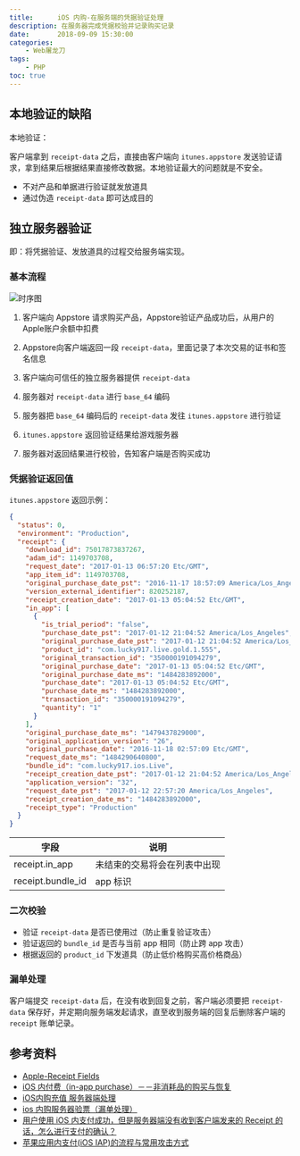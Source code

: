 ```yaml
---
title:      iOS 内购-在服务端的凭据验证处理
description: 在服务器完成凭据校验并记录购买记录
date:       2018-09-09 15:30:00
categories:
    - Web屠龙刀
tags:
    - PHP
toc: true
---
```


## 本地验证的缺陷

本地验证：

客户端拿到 `receipt-data` 之后，直接由客户端向 `itunes.appstore` 发送验证请求，拿到结果后根据结果直接修改数据。本地验证最大的问题就是不安全。

- 不对产品和单据进行验证就发放道具
- 通过伪造 `receipt-data` 即可达成目的

## 独立服务器验证

即：将凭据验证、发放道具的过程交给服务端实现。

### 基本流程

![时序图](https://img-blog.csdn.net/20150723155327761?watermark/2/text/aHR0cDovL2Jsb2cuY3Nkbi5uZXQv/font/5a6L5L2T/fontsize/400/fill/I0JBQkFCMA==/dissolve/70/gravity/Center)

1. 客户端向 Appstore 请求购买产品，Appstore验证产品成功后，从用户的Apple账户余额中扣费

2. Appstore向客户端返回一段 `receipt-data`，里面记录了本次交易的证书和签名信息

3. 客户端向可信任的独立服务器提供 `receipt-data`

4. 服务器对 `receipt-data` 进行 `base_64` 编码

5. 服务器把 `base_64` 编码后的 `receipt-data` 发往 `itunes.appstore` 进行验证

6. `itunes.appstore` 返回验证结果给游戏服务器

7. 服务器对返回结果进行校验，告知客户端是否购买成功

### 凭据验证返回值

`itunes.appstore` 返回示例：

```json
{
  "status": 0,
  "environment": "Production",
  "receipt": {
    "download_id": 75017873837267,
    "adam_id": 1149703708,
    "request_date": "2017-01-13 06:57:20 Etc/GMT",
    "app_item_id": 1149703708,
    "original_purchase_date_pst": "2016-11-17 18:57:09 America/Los_Angeles",
    "version_external_identifier": 820252187,
    "receipt_creation_date": "2017-01-13 05:04:52 Etc/GMT",
    "in_app": [
      {
        "is_trial_period": "false",
        "purchase_date_pst": "2017-01-12 21:04:52 America/Los_Angeles",
        "original_purchase_date_pst": "2017-01-12 21:04:52 America/Los_Angeles",
        "product_id": "com.lucky917.live.gold.1.555",
        "original_transaction_id": "350000191094279",
        "original_purchase_date": "2017-01-13 05:04:52 Etc/GMT",
        "original_purchase_date_ms": "1484283892000",
        "purchase_date": "2017-01-13 05:04:52 Etc/GMT",
        "purchase_date_ms": "1484283892000",
        "transaction_id": "350000191094279",
        "quantity": "1"
      }
    ],
    "original_purchase_date_ms": "1479437829000",
    "original_application_version": "26",
    "original_purchase_date": "2016-11-18 02:57:09 Etc/GMT",
    "request_date_ms": "1484290640800",
    "bundle_id": "com.lucky917.ios.Live",
    "receipt_creation_date_pst": "2017-01-12 21:04:52 America/Los_Angeles",
    "application_version": "32",
    "request_date_pst": "2017-01-12 22:57:20 America/Los_Angeles",
    "receipt_creation_date_ms": "1484283892000",
    "receipt_type": "Production"
  }
}
```

| 字段 | 说明 |
| ---- | ---- |
| receipt.in_app | 未结束的交易将会在列表中出现 |
| receipt.bundle_id | app 标识 |

### 二次校验

- 验证 `receipt-data` 是否已使用过（防止重复验证攻击）
- 验证返回的 `bundle_id` 是否与当前 app 相同（防止跨 app 攻击）
- 根据返回的 `product_id` 下发道具（防止低价格购买高价格商品）

### 漏单处理

客户端提交 `receipt-data` 后，在没有收到回复之前，客户端必须要把 `receipt-data` 保存好，并定期向服务端发起请求，直至收到服务端的回复后删除客户端的 `receipt` 账单记录。

## 参考资料

- [Apple-Receipt Fields](https://developer.apple.com/library/archive/releasenotes/General/ValidateAppStoreReceipt/Chapters/ReceiptFields.html#//apple_ref/doc/uid/TP40010573-CH106-SW31)
- [iOS 内付费（in-app purchase）－－非消耗品的购买与恢复](https://blog.csdn.net/shenjie12345678/article/details/53023804)
- [iOS内购充值 服务器端处理](https://blog.csdn.net/mycwq/article/details/71852679)
- [ios 内购服务器验票（漏单处理）](https://blog.csdn.net/goodeveningbaby/article/details/53372934)
- [用户使用 iOS 内支付成功，但是服务器端没有收到客户端发来的 Receipt 的话，怎么进行支付的确认？](https://www.zhihu.com/question/20996872)
- [苹果应用内支付(iOS IAP)的流程与常用攻击方式](http://www.lucky917.com/ios/2017/01/19/apple-ios-iap.html)